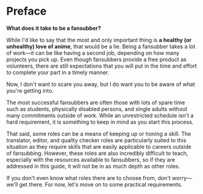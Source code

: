 # Preface

**What does it take to be a fansubber?**

While I'd like to say that the most and only important thing is
**a healthy (or unhealthy) love of anime**,
that would be a lie.
Being a fansubber takes a lot of work—it can be like having a second job,
depending on how many projects you pick up.
Even though fansubbers provide a free product as volunteers,
there are still expectations that you will put in the time and effort
to complete your part in a timely manner.

Now, I don't want to scare you away,
but I do want you to be aware of what you're getting into.

The most successful fansubbers are often those with lots of spare time
such as students,
physically disabled persons,
and single adults without many commitments outside of work.
While an unrestricted schedule isn't a hard requirement,
it is something to keep in mind as you start this process.

That said, some roles can be a means of keeping up or honing a skill.
The translator, editor, and quality checker roles are particularly
suited to this situation as they require skills that are easily
applicable to careers outside of fansubbing.
However, these roles are also incredibly difficult to teach,
especially with the resources available to fansubbers,
so if they are addressed in this guide,
it will not be in as much depth as other roles.

If you don't even know what roles there are to choose from,
don't worry—we'll get there.
For now, let's move on to some practical requirements.
